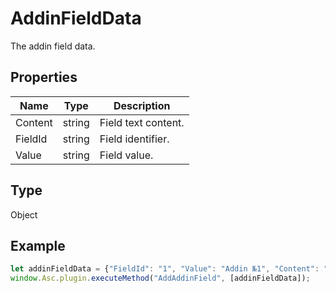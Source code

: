 # AddinFieldData

The addin field data.

## Properties

| Name | Type | Description |
| ---- | ---- | ----------- |
| Content | string | Field text content. |
| FieldId | string | Field identifier. |
| Value | string | Field value. |
## Type

Object



## Example

```javascript
let addinFieldData = {"FieldId": "1", "Value": "Addin №1", "Content": "This is the first addin field"};
window.Asc.plugin.executeMethod("AddAddinField", [addinFieldData]);
```
